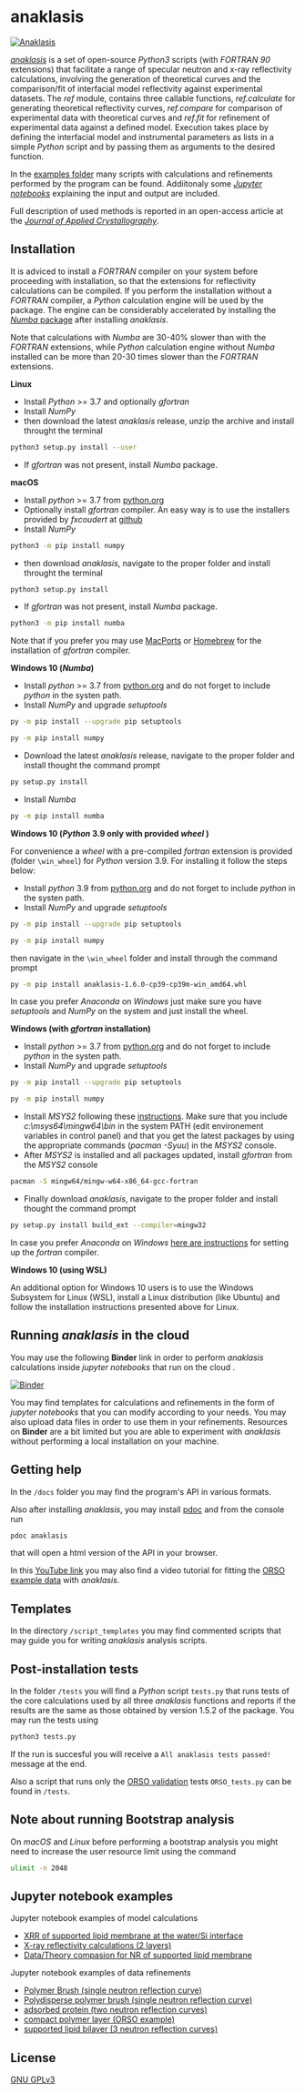 # anaklasis 

[![Anaklasis](https://github.com/reflectivity/analysis/workflows/ORSO%20Val.%20Anaklasis/badge.svg)](https://github.com/reflectivity/analysis/actions/workflows/validate_anaklasis.yml)

[_anaklasis_](https://github.com/alexandros-koutsioumpas/anaklasis) is a set of open-source _Python3_ scripts (with _FORTRAN 90_ extensions) that facilitate a range of specular neutron and x-ray reflectivity calculations, involving the generation of theoretical curves and the comparison/fit of interfacial model reflectivity against experimental datasets.  The _ref_ module, contains three callable functions, _ref.calculate_ for generating theoretical reflectivity curves, _ref.compare_ for comparison of experimental data with theoretical curves and _ref.fit_ for refinement of experimental data against a defined model. Execution takes place by defining the interfacial model and instrumental parameters as lists in a simple _Python_ script and by passing them as arguments to the desired function.

In the [examples folder](https://github.com/alexandros-koutsioumpas/anaklasis/tree/main/examples) many scripts with calculations and refinements performed by the program can be found. Addiitonaly some [_Jupyter notebooks_](https://github.com/alexandros-koutsioumpas/anaklasis/tree/main/examples-Jupyter) explaining the input and output are included.

Full description of used methods is reported in an open-access article at the [_Journal of Applied Crystallography_](https://doi.org/10.1107/S1600576721009262).

## Installation

It is adviced to install a _FORTRAN_ compiler on your system before proceeding with installation, so that the extensions for reflectivity calculations can be compiled. If you perform the installation without a _FORTRAN_ compiler, a _Python_ calculation engine will be used by the package. The engine can be considerably accelerated by installing the [_Numba_ package](https://numba.readthedocs.io/en/stable/user/installing.html) after installing _anaklasis_.

Note that calculations with _Numba_ are 30-40% slower than with the _FORTRAN_ extensions, while _Python_ calculation engine without _Numba_ installed can be more than 20-30 times slower than the _FORTRAN_ extensions.

**Linux**

- Install _Python_ >= 3.7 and optionally _gfortran_ 
- Install _NumPy_
- then download the latest _anaklasis_ release, unzip the archive and install throught the terminal

```bash
python3 setup.py install --user
```

- If _gfortran_ was not present, install _Numba_ package.

**macOS**

- Install _python_ >= 3.7 from [python.org](https://www.python.org/downloads/)
- Optionally install _gfortran_ compiler. An easy way is to use the installers provided by _fxcoudert_ at [github](https://github.com/fxcoudert/gfortran-for-macOS)
- Install _NumPy_  

```bash
python3 -m pip install numpy
```

- then download _anaklasis_, navigate to the proper folder  and install throught the terminal

```bash
python3 setup.py install
```

- If _gfortran_ was not present, install _Numba_ package.

```bash
python3 -m pip install numba
```

Note that if you prefer you may use [MacPorts](https://www.macports.org) or [Homebrew](https://brew.sh) for the installation of _gfortran_ compiler.

**Windows 10 (_Numba_)**

- Install _python_ >= 3.7 from [python.org](https://www.python.org/downloads/) and do not forget to include _python_ in the systen path.
- Install _NumPy_ and upgrade _setuptools_
```bash
py -m pip install --upgrade pip setuptools

py -m pip install numpy
```
- Download the latest _anaklasis_ release, navigate to the proper folder and install thought the command prompt

```bash
py setup.py install
```
- Install _Numba_
```bash
py -m pip install numba
```

**Windows 10 (_Python_ 3.9 only with provided _wheel_ )**

For convenience a _wheel_ with a pre-compiled _fortran_ extension is provided (folder `\win_wheel`) for _Python_ version 3.9. For installing it follow the steps below:

- Install _python_ 3.9 from [python.org](https://www.python.org/downloads/) and do not forget to include _python_ in the systen path.
- Install _NumPy_ and upgrade _setuptools_
```bash
py -m pip install --upgrade pip setuptools

py -m pip install numpy
```

then navigate in the `\win_wheel` folder and install through the command prompt

```bash
py -m pip install anaklasis-1.6.0-cp39-cp39m-win_amd64.whl
```

In case you prefer *Anaconda* on *Windows* just make sure you have _setuptools_ and _NumPy_ on the system and just install the wheel.

**Windows (with _gfortran_ installation)**

- Install _python_ >= 3.7 from [python.org](https://www.python.org/downloads/) and do not forget to include _python_ in the systen path.
- Install _NumPy_ and upgrade _setuptools_
```bash
py -m pip install --upgrade pip setuptools

py -m pip install numpy
```
- Install _MSYS2_ following these [instructions](https://www.scivision.dev/install-msys2-windows). Make sure that you include _c:\msys64\mingw64\bin_ in the system PATH (edit environement variables in control panel) and that you get the latest packages by using the appropriate commands (_pacman_ _-Syuu_) in the _MSYS2_ console.
- After _MSYS2_ is installed and all packages updated, install _gfortran_ from the _MSYS2_ console

```bash
pacman -S mingw64/mingw-w64-x86_64-gcc-fortran
```

- Finally download _anaklasis_, navigate to the proper folder and install thought the command prompt

```bash
py setup.py install build_ext --compiler=mingw32
```

In case you prefer *Anaconda* on *Windows* [here are instructions](https://python-at-risoe.pages.windenergy.dtu.dk/compiling-on-windows/configuration.html) for setting up the _fortran_ compiler. 

**Windows 10 (using WSL)**

An additional option for Windows 10 users is to use the Windows Subsystem for Linux (WSL), install a Linux distribution (like Ubuntu) and follow the installation instructions presented above for Linux.

## Running _anaklasis_ in the cloud

You may use the following **Binder** link in order to perform _anaklasis_ calculations inside _jupyter notebooks_ that run on the cloud .

[![Binder](https://mybinder.org/badge_logo.svg)](https://mybinder.org/v2/gh/alexandros-koutsioumpas/anaklasis/HEAD?filepath=templates_binder)

You may find templates for calculations and refinements in the form of _jupyter notebooks_ that you can modify according to your needs. You may also upload data files in order to use them in your refinements. Resources on **Binder** are a bit limited but you are able to experiment with _anaklasis_ without performing a local installation on your machine.

## Getting help

In the `/docs` folder you may find the program's API in various formats.

Also after installing *anaklasis*, you may install [pdoc](https://pdoc3.github.io/pdoc/) and from the console run

```python
pdoc anaklasis
```

that will open a html version of the API in your browser.

In this [YouTube link](https://www.youtube.com/watch?v=ieulImJUK5o) you may also find a video tutorial for fitting the [ORSO example data](https://github.com/reflectivity/reflectivity.github.io/blob/master/workshops/workshop_2021/ORSO_example.ort) with _anaklasis_.

## Templates

In the directory `/script_templates` you may find commented scripts that may guide you for writing _anaklasis_ analysis scripts.

## Post-installation tests

In the folder `/tests` you will find a _Python_ script `tests.py` that runs tests of the core calculations used by all three _anaklasis_ functions and reports if the results are the same as those obtained by version 1.5.2 of the package. You may run the tests using

```bash
python3 tests.py
```

If the run is succesful you will receive a `All anaklasis tests passed!` message at the end.

Also a script that runs only the [ORSO validation](https://github.com/andyfaff/orso/tree/master/reflectivity/test/unpolarised) tests `ORSO_tests.py` can be found in `/tests`.

## Note about running Bootstrap analysis

On _macOS_ and _Linux_ before performing a bootstrap analysis you might need to increase the user resource limit using the command

```bash
ulimit -n 2048
```
## Jupyter notebook examples

Jupyter notebook examples of model calculations

- [XRR of supported lipid membrane at the water/Si interface](https://github.com/alexandros-koutsioumpas/anaklasis/blob/main/examples-Jupyter/XRR_lipid_membrane_calculations.ipynb)
- [X-ray reflectivity calculations (2 layers)](https://github.com/alexandros-koutsioumpas/anaklasis/blob/main/examples-Jupyter/XRR_calculations_2_layers.ipynb)
- [Data/Theory compasion for NR of supported lipid membrane](https://github.com/alexandros-koutsioumpas/anaklasis/blob/main/examples-Jupyter/NR_membrane_data_theory_comparison.ipynb)


Jupyter notebook examples of data refinements

- [Polymer Brush (single neutron reflection curve)](https://github.com/alexandros-koutsioumpas/anaklasis/blob/main/examples-Jupyter/Brush_Neutron_reflectivity_fit.ipynb)
- [Polydisperse polymer brush (single neutron reflection curve)](https://github.com/alexandros-koutsioumpas/anaklasis/blob/main/examples-Jupyter/Polydisperse_Brush_Neutron_reflectivity_fit.ipynb)
- [adsorbed protein (two neutron reflection curves)](https://github.com/alexandros-koutsioumpas/anaklasis/blob/main/examples-Jupyter/lysozyme_fit.ipynb)
- [compact polymer layer (ORSO example)](https://github.com/alexandros-koutsioumpas/anaklasis/blob/main/examples-Jupyter/ORSO_example.ipynb)
- [supported lipid bilayer (3 neutron reflection curves)](https://github.com/alexandros-koutsioumpas/anaklasis/blob/main/examples-Jupyter/lipid_membrane_3_NR_contrast_fit.ipynb)


## License
[GNU GPLv3](https://choosealicense.com/licenses/gpl-3.0/)
